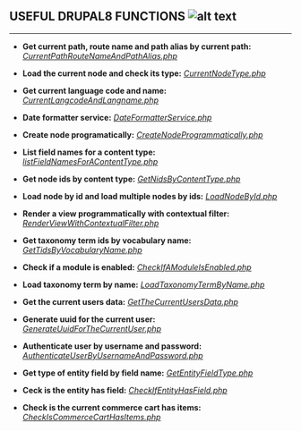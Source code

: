 
## USEFUL DRUPAL8 FUNCTIONS ![alt text](https://goo.gl/nHNCGw "Drupal 8 Logo")
---------------------

- **Get current path, route name and path alias by current path:**
    *[CurrentPathRouteNameAndPathAlias.php](https://github.com/BoldizArt/UsefulDrupal8Functions/blob/master/CurrentPathRouteNameAndPathAlias.php)*

- **Load the current node and check its type:**
    *[CurrentNodeType.php](https://github.com/BoldizArt/UsefulDrupal8Functions/blob/master/CurrentNodeType.php)*

- **Get current language code and name:**
    *[CurrentLangcodeAndLangname.php](https://github.com/BoldizArt/UsefulDrupal8Functions/blob/master/CurrentLangcodeAndLangname.php)*

- **Date formatter service:**
    *[DateFormatterService.php](https://github.com/BoldizArt/UsefulDrupal8Functions/blob/master/DateFormatterService.php)*

- **Create node programatically:**
    *[CreateNodeProgrammatically.php](https://github.com/BoldizArt/UsefulDrupal8Functions/blob/master/CreateNodeProgrammatically.php)*

- **List field names for a content type:**
    *[listFieldNamesForAContentType.php](https://github.com/BoldizArt/UsefulDrupal8Functions/blob/master/listFieldNamesForAContentType.php)*

- **Get node ids by content type:**
    *[GetNidsByContentType.php](https://github.com/BoldizArt/UsefulDrupal8Functions/blob/master/GetNidsByContentType.php)*

- **Load node by id and load multiple nodes by ids:**
    *[LoadNodeById.php](https://github.com/BoldizArt/UsefulDrupal8Functions/blob/master/LoadNodeById.php)*

- **Render a view programmatically with contextual filter:**
    *[RenderViewWithContextualFilter.php](https://github.com/BoldizArt/UsefulDrupal8Functions/blob/master/RenderViewWithContextualFilter.php)*

- **Get taxonomy term ids by vocabulary name:**
    *[GetTidsByVocabularyName.php](https://github.com/BoldizArt/UsefulDrupal8Functions/blob/master/GetTidsByVocabularyName.php)*

- **Check if a module is enabled:**
    *[CheckIfAModuleIsEnabled.php](https://github.com/BoldizArt/UsefulDrupal8Functions/blob/master/CheckIfAModuleIsEnabled.php)*

- **Load taxonomy term by name:**
    *[LoadTaxonomyTermByName.php](https://github.com/BoldizArt/UsefulDrupal8Functions/blob/master/LoadTaxonomyTermByName.php)*

- **Get the current users data:**
    *[GetTheCurrentUsersData.php](https://github.com/BoldizArt/UsefulDrupal8Functions/blob/master/GetTheCurrentUsersData.php)*

- **Generate uuid for the current user:**
    *[GenerateUuidForTheCurrentUser.php](https://github.com/BoldizArt/UsefulDrupal8Functions/blob/master/GenerateUuidForTheCurrentUser.php)*

- **Authenticate user by username and password:**
    *[AuthenticateUserByUsernameAndPassword.php](https://github.com/BoldizArt/UsefulDrupal8Functions/blob/master/AuthenticateUserByUsernameAndPassword.php)*

- **Get type of entity field by field name:**
    *[GetEntityFieldType.php](https://github.com/BoldizArt/UsefulDrupal8Functions/blob/master/GetEntityFieldType.php)*

- **Ceck is the entity has field:**
    *[CheckIfEntityHasField.php](https://github.com/BoldizArt/UsefulDrupal8Functions/blob/master/CheckIfEntityHasField.php)*

- **Check is the current commerce cart has items:**
    *[CheckIsCommerceCartHasItems.php](https://github.com/BoldizArt/UsefulDrupal8Functions/blob/master/CheckIsCommerceCartHasItems.php)*
